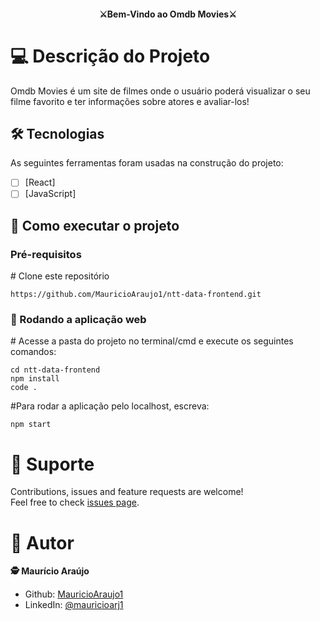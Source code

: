 <h4 align="center" dir="auto">⚔Bem-Vindo ao Omdb Movies⚔</h4>

# 💻 Descrição do Projeto

Omdb Movies é um site de filmes onde o usuário poderá visualizar o seu filme favorito e ter informações sobre atores e avaliar-los!

## 🛠 Tecnologias

As seguintes ferramentas foram usadas na construção do projeto:

- [ ] [React]
- [ ] [JavaScript]

## 🚀 Como executar o projeto

<h3>Pré-requisitos</h3>

<span class="pl-c"><span class="pl-c">#</span> Clone este repositório</span>
```
https://github.com/MauricioAraujo1/ntt-data-frontend.git
```

<h3>🧭 Rodando a aplicação web</h3>

<span class="pl-c"><span class="pl-c">#</span> Acesse a pasta do projeto no terminal/cmd e execute os seguintes comandos:</span>

```
cd ntt-data-frontend
npm install
code .

```
<span class="pl-c"><span class="pl-c">#</span>Para rodar a aplicação pelo localhost, escreva:</span>

```
npm start
```

# 🤝 Suporte 
Contributions, issues and feature requests are welcome!<br />Feel free to check [issues page](https://github.com/MauricioAraujo1/imhere-app/issues).

# 👤 Autor
**🕵 Maurício Araújo**

* Github: [MauricioAraujo1](https://github.com/MauricioAraujo1)
* LinkedIn: [@mauricioarj1](https://linkedin.com/in/mauricioarj1)
